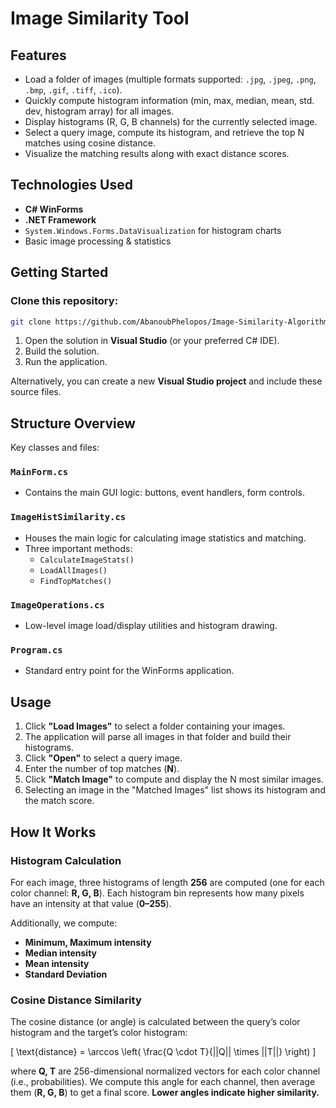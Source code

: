 # Image Similarity Tool

## Features
- Load a folder of images (multiple formats supported: `.jpg`, `.jpeg`, `.png`, `.bmp`, `.gif`, `.tiff`, `.ico`).
- Quickly compute histogram information (min, max, median, mean, std. dev, histogram array) for all images.
- Display histograms (R, G, B channels) for the currently selected image.
- Select a query image, compute its histogram, and retrieve the top N matches using cosine distance.
- Visualize the matching results along with exact distance scores.

## Technologies Used
- **C# WinForms**
- **.NET Framework** 
- `System.Windows.Forms.DataVisualization` for histogram charts
- Basic image processing & statistics

## Getting Started
### Clone this repository:
```sh
git clone https://github.com/AbanoubPhelopos/Image-Similarity-Algorithm.git
```

1. Open the solution in **Visual Studio** (or your preferred C# IDE).
2. Build the solution.
3. Run the application.

Alternatively, you can create a new **Visual Studio project** and include these source files.

## Structure Overview
Key classes and files:

### `MainForm.cs`
- Contains the main GUI logic: buttons, event handlers, form controls.

### `ImageHistSimilarity.cs`
- Houses the main logic for calculating image statistics and matching.
- Three important methods:
  - `CalculateImageStats()`
  - `LoadAllImages()`
  - `FindTopMatches()`

### `ImageOperations.cs`
- Low-level image load/display utilities and histogram drawing.

### `Program.cs`
- Standard entry point for the WinForms application.

## Usage
1. Click **"Load Images"** to select a folder containing your images.
2. The application will parse all images in that folder and build their histograms.
3. Click **"Open"** to select a query image.
4. Enter the number of top matches (**N**).
5. Click **"Match Image"** to compute and display the N most similar images.
6. Selecting an image in the "Matched Images" list shows its histogram and the match score.

## How It Works
### Histogram Calculation
For each image, three histograms of length **256** are computed (one for each color channel: **R, G, B**). Each histogram bin represents how many pixels have an intensity at that value (**0–255**).

Additionally, we compute:
- **Minimum, Maximum intensity**
- **Median intensity**
- **Mean intensity**
- **Standard Deviation**

### Cosine Distance Similarity
The cosine distance (or angle) is calculated between the query’s color histogram and the target’s color histogram:

\[ \text{distance} = \arccos \left( \frac{Q \cdot T}{||Q|| \times ||T||} \right) \]

where **Q, T** are 256-dimensional normalized vectors for each color channel (i.e., probabilities). We compute this angle for each channel, then average them (**R, G, B**) to get a final score. **Lower angles indicate higher similarity.**
